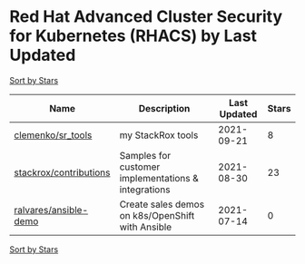 # Red Hat Advanced Cluster Security for Kubernetes (RHACS) by Last Updated

[Sort by Stars](Red%20Hat%20Advanced%20Cluster%20Security%20for%20Kubernetes%20%28RHACS%29.Stars.md)

Name | Description | Last Updated | Stars 
--- | --- | --- | --- 
[clemenko/sr_tools](https://github.com/clemenko/sr_tools) | my StackRox tools | 2021-09-21 | 8 
[stackrox/contributions](https://github.com/stackrox/contributions) | Samples for customer implementations & integrations | 2021-08-30 | 23 
[ralvares/ansible-demo](https://github.com/ralvares/ansible-demo) | Create sales demos on k8s/OpenShift with Ansible | 2021-07-14 | 0 

[Sort by Stars](Red%20Hat%20Advanced%20Cluster%20Security%20for%20Kubernetes%20%28RHACS%29.Stars.md)